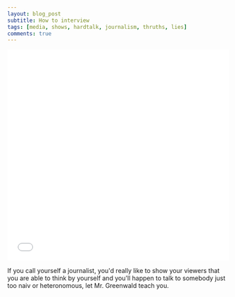```yaml
---
layout: blog_post
subtitle: How to interview
tags: [media, shows, hardtalk, journalism, thruths, lies]
comments: true
---
```


<iframe width="100%" height="480" src="//www.youtube.com/embed/8FkhQ1EN5Ec" frameborder="0" allowfullscreen></iframe>

If you call yourself a journalist, you'd really like to show your viewers that you are able to think by yourself and you'll happen to talk to somebody just too naiv or heteronomous, let Mr. Greenwald teach you.
